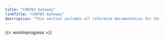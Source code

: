 ```yaml
---
title: "CORTEX Gateway"
linkTitle: "CORTEX Gateway"
description: "This section includes all reference documentation for the APIs exposed by {{% ctx %}} Gateway."
---
```


{{< workinprogress >}}
